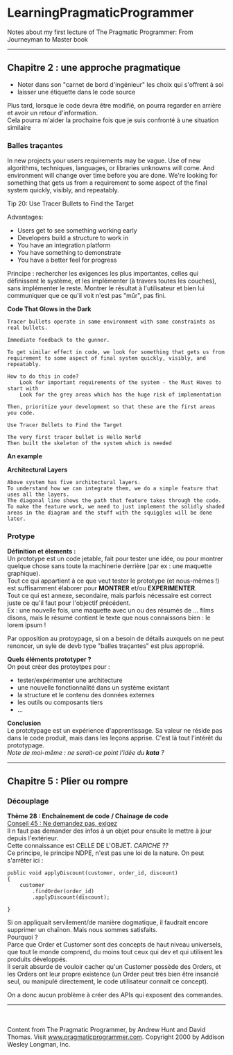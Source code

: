# LearningPragmaticProgrammer
Notes about my first lecture of The Pragmatic Programmer: From Journeyman to Master book

***
## Chapitre 2 : une approche pragmatique
- Noter dans son "carnet de bord d'ingénieur" les choix qui s'offrent à soi
- laisser une étiquette dans le code source

Plus tard, lorsque le code devra être modifié, on pourra regarder en arrière et avoir un retour d'information.<br/>
Cela pourra m'aider la prochaine fois que je suis confronté à une situation similaire

### Balles traçantes
In new projects your users requirements may be vague. Use of new algorithms, techniques, languages, or libraries unknowns will come. And environment will change over time before you are done. We're looking for something that gets us from a requirement to some aspect of the final system quickly, visibly, and repeatably.

Tip 20: Use Tracer Bullets to Find the Target

Advantages:
- Users get to see something working early
- Developers build a structure to work in
- You have an integration platform
- You have something to demonstrate
- You have a better feel for progress

Principe : rechercher les exigences les plus importantes, celles qui définissent le système, et les implémenter (à travers toutes les couches), sans implémenter le reste. Montrer le résultat à l'utilisateur et bien lui communiquer que ce qu'il voit n'est pas "mûr", pas fini.


**Code That Glows in the Dark**

    Tracer bullets operate in same environment with same constraints as real bullets.

    Immediate feedback to the gunner.

    To get similar effect in code, we look for something that gets us from requirement to some aspect of final system quickly, visibly, and repeatably.

    How to do this in code?
        Look for important requirements of the system - the Must Haves to start with
        Look for the grey areas which has the huge risk of implementation

    Then, prioritize your development so that these are the first areas you code.

    Use Tracer Bullets to Find the Target

    The very first tracer bullet is Hello World
    Then built the skeleton of the system which is needed

**An example**

**Architectural Layers**

    Above system has five architectural layers.
    To understand how we can integrate them, we do a simple feature that uses all the layers.
    The diagonal line shows the path that feature takes through the code.
    To make the feature work, we need to just implement the solidly shaded areas in the diagram and the stuff with the squiggles will be done later.

### Protype
**Définition et élements :**
<br/>Un prototype est un code jetable, fait pour tester une idée, ou pour montrer quelque chose sans toute la machinerie derrière (par ex : une maquette graphique).
<br/>Tout ce qui appartient à ce que veut tester le prototype (et nous-mêmes !) est suffisamment élaborer pour **MONTRER** et/ou **EXPERIMENTER**.
<br/>Tout ce qui est annexe, secondaire, mais parfois nécessaire est correct juste ce qu'il faut pour l'objectif précédent.
<br/>Ex : une nouvelle fois, une maquette avec un ou des résumés de ... films disons, mais le résumé contient le texte que nous connaissons bien : le lorem ipsum !

Par opposition au protoypage, si on a besoin de détails auxquels on ne peut renoncer, un syle de devb type "balles traçantes" est plus approprié.

**Quels éléments prototyper ?**
<br/>On peut créer des protoytpes pour :
- tester/expérimenter une architecture
- une nouvelle fonctionnalité dans un système existant
- la structure et le contenu des données externes
- les outils ou composants tiers
- ...

**Conclusion**
<br/>Le prototypage est un expérience d'apprentissage. Sa valeur ne réside pas dans le code produit, mais dans les leçons apprise. C'est là tout l'intérêt du prototypage.
<br/>*Note de moi-même : ne serait-ce point l'idée du **kata** ?*
  
***
## Chapitre 5 : Plier ou rompre
### Découplage
**Thème 28 : Enchainement de code** **/ Chainage de code**
<br/><ins>Conseil 45 : Ne demandez pas, exigez</ins>
<br/>Il n faut pas demander des infos à un objet pour ensuite le mettre à jour depuis l'extérieur.
<br/>Cette connaissance est CELLE DE L'OBJET. *CAPICHE ??*
<br/>Ce principe, le principe NDPE, n'est pas une loi de la nature. On peut s'arrêter ici :
```
public void applyDiscount(customer, order_id, discount)
{
    customer
        .findOrder(order_id)
        .applyDiscount(discount);
        
}
```
Si on appliquait servilement/de manière dogmatique, il faudrait encore supprimer un chaïnon. Mais nous sommes satisfaits. 
<br/>Pourquoi ?
<br/>Parce que Order et Customer sont des concepts de haut niveau universels, que tout le monde comprend, du moins tout ceux qui dev et qui utilisent les produits développés.
<br/>Il serait absurde de vouloir cacher qu'un Customer possède des Orders, et les Orders ont leur propre existence (un Order peut très bien être insancié seul, ou manipulé directement, le code utilisateur connait ce concept).

On a donc aucun problème à créer des APIs qui exposent des commandes.

_____

<br/><br/>Content from The Pragmatic Programmer, by Andrew Hunt and David Thomas. Visit www.pragmaticprogrammer.com. Copyright 2000 by Addison Wesley Longman, Inc.
